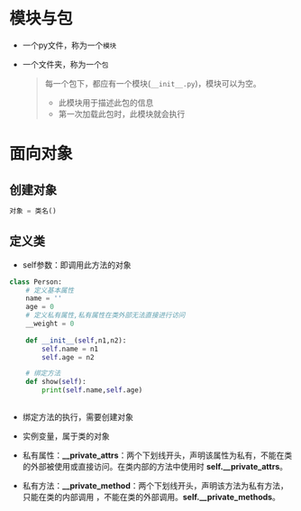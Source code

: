 # 模块与包

- 一个py文件，称为一个`模块`

- 一个文件夹，称为一个`包`

    > 每一个包下，都应有一个模块(`__init__.py`)，模块可以为空。
    >
    > - 此模块用于描述此包的信息
    > - 第一次加载此包时，此模块就会执行



# 面向对象

## 创建对象

```py
对象 = 类名()
```



## 定义类

- self参数：即调用此方法的对象



```py
class Person:
    # 定义基本属性
    name = ''
    age = 0
    # 定义私有属性,私有属性在类外部无法直接进行访问
    __weight = 0
    
    def __init__(self,n1,n2):
        self.name = n1
        self.age = n2

	# 绑定方法
    def show(self):
        print(self.name,self.age)
        
```

- 绑定方法的执行，需要创建对象
- 实例变量，属于类的对象

- 私有属性：**__private_attrs**：两个下划线开头，声明该属性为私有，不能在类的外部被使用或直接访问。在类内部的方法中使用时 **self.__private_attrs**。
- 私有方法：**__private_method**：两个下划线开头，声明该方法为私有方法，只能在类的内部调用 ，不能在类的外部调用。**self.__private_methods**。



